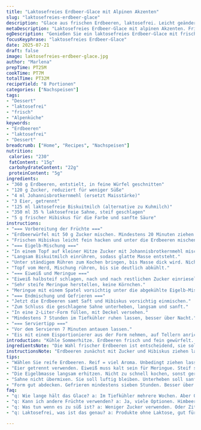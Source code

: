 ```yaml
---
title: "Laktosefreies Erdbeer-Glace mit Alpinen Akzenten"
slug: "laktosefreies-erdbeer-glace"
description: "Glace aus frischen Erdbeeren, laktosefrei. Leicht geändert mit weniger Zucker, mehr Erdbeeren. Eiweiß und Eigelb getrennt, Meringue zu steifen Spitzen geschlagen. Biskuitwasser ersetzt Milchersatz, statt Maisstärke Johannisbrotkernmehl. Am Ende Schlagsahne vorsichtig untergehoben. Kalt stellen über Nacht. 2-Liter-Form. Kleine Fruchtwürfel drin. Sanft vor dem Servieren antauen lassen."
metaDescription: "Laktosefreies Erdbeer-Glace mit alpinen Akzenten. Frisch, fruchtig. Kein Frust mit Laktose. Einfach, sättigend und perfekt für den Sommer."
ogDescription: "Genießen Sie ein laktosefreies Erdbeer-Glace mit frischen, reifen Erdbeeren. Alpine Akzente für ein unverwechselbares Geschmackserlebnis."
focusKeyphrase: "laktosefreies Erdbeer-Glace"
date: 2025-07-21
draft: false
image: laktosefreies-erdbeer-glace.jpg
author: "Marlena"
prepTime: PT25M
cookTime: PT7M
totalTime: PT32M
recipeYield: "8 Portionen"
categories: ["Nachspeisen"]
tags:
- "Dessert"
- "laktosefrei"
- "frisch"
- "Alpenküche"
keywords:
- "Erdbeeren"
- "laktosefrei"
- "Dessert"
breadcrumb: ["Home", "Recipes", "Nachspeisen"]
nutrition: 
 calories: "230"
 fatContent: "15g"
 carbohydrateContent: "22g"
 proteinContent: "5g"
ingredients:
- "360 g Erdbeeren, entstielt, in feine Würfel geschnitten"
- "120 g Zucker, reduziert für weniger Süße"
- "4 ml Johannisbrotkernmehl (ersetzt Maisstärke)"
- "3 Eier, getrennt"
- "125 ml laktosefreie Biskuitmilch (alternative zu Kuhmilch)"
- "350 ml 35 % laktosefreie Sahne, steif geschlagen"
- "5 g frischer Hibiskus für die Farbe und sanfte Säure"
instructions:
- "=== Vorbereitung der Früchte ==="
- "Erdbeerwürfel mit 50 g Zucker mischen. Mindestens 20 Minuten ziehen lassen, so entsteht Saft."
- "Frischen Hibiskus leicht fein hacken und unter die Erdbeeren mischen, gibt leicht herb-säuerlichen Ton."
- "=== Eigelb-Mischung ==="
- "In einem Topf auf kleiner Hitze Zucker mit Johannisbrotkernmehl mischen, langsam mit dem Eigelb verquirlen."
- "Langsam Biskuitmilch einrühren, sodass glatte Masse entsteht."
- "Unter ständigem Rühren zum Kochen bringen, bis Masse dick wird. Nicht überkochen."
- "Topf vom Herd, Mischung rühren, bis sie deutlich abkühlt."
- "=== Eiweiß und Meringue ==="
- "Eiweiß halbsteif schlagen, nach und nach restlichen Zucker einrieseln lassen."
- "Sehr steife Meringue herstellen, keine Körnchen."
- "Meringue mit einem Spatel vorsichtig unter die abgekühlte Eigelb-Mischung heben."
- "=== Endmischung und Gefrieren ==="
- "Jetzt die Erdbeeren samt Saft und Hibiskus vorsichtig einmischen."
- "Zum Schluss die geschlagene Sahne unterheben, langsam und sanft."
- "In eine 2-Liter-Form füllen, mit Deckel versehen."
- "Mindestens 7 Stunden im Tiefkühler ruhen lassen, besser über Nacht."
- "=== Serviertipp ==="
- "Vor dem Servieren 7 Minuten antauen lassen."
- "Eis mit einem Eisportionierer aus der Form nehmen, auf Tellern anrichten."
introduction: "Kühle Sommerhitze. Erdbeeren frisch und fein gewürfelt. Darauf Zucker, aber weniger als sonst. Süße reduziert, damit der Geschmack mehr strahlt. Hibiskus als Geheimzutat, sanft herb und farblich fein. Eier getrennt, wie beim klassischen Glace, luftige Meringue für Leichtigkeit. Milch ersetzt durch laktosefreie Biskuitmilch, typisch für ländliche Alpenküche, wo frische Milch selten direkt verfügbar ist. Johannisbrotkernmehl als Verdicker, traditioneller Ersatz. Sahne darf nicht fehlen, aber laktosefrei. Alles sehr sanft gemischt. Gefrieren über Nacht, dann schneiden, portionieren. Vor dem Essen an der Luft etwas temperieren lassen, duftet, sieht fast schon wie ein Kuchen aus. Schweizer Alpen im Sommer, fruchtig und weich. Keine schnelle Massenproduktion, sondern Sorgfalt. Einfaches Dessert, minimal Anpassungen nach lokalem Vorrat. Kein Frust mit Laktose, trotzdem cremig. Kühl und frisch, dabei alpin und natürlich."
ingredientsNote: "Die Wahl frischer Erdbeeren ist entscheidend, sie sollen reif sein und viel Aroma mitbringen. Weniger Zucker sorgt für mehr Fruchteigengeschmack – hier reduziert, um nicht zu süß zu werden. Johannisbrotkernmehl statt Maisstärke bringt andere Textur; dieses Verdickungsmittel stammt aus der mediterranen und Alpenregion und wurde adaptiert. Ei getrennt verwenden – so bringt Meringue Leichtigkeit in das Glace und gibt Stabilität. Laktosefreie Biskuitmilch ist ein lokaler Twist, oft in Alphütten zu finden, leicht süßlich. Die Sahne bleibt klassisch 35 %, aber auch laktosefrei für Verträglichkeit. Der Stich Hibiskus, frisch oder getrocknet, fügt Farbe und leichte Säure. Wichtig: sanft unterheben, damit Luft drin bleibt. Konservierungsstoffe werden vermieden, Natur pur. Ideal für Vegetarier, glutenfrei und nussfrei."
instructionsNote: "Erdbeeren zunächst mit Zucker und Hibiskus ziehen lassen, so verbinden sich die Aromen gut. Die Eigelbmasse vorbereiten: Zucker und Johannisbrotkernmehl langsam erwärmen, Nicht zu heiß, damit die Eier nicht gerinnen. Laktosefreie Biskuitmilch stets unterrühren für geschmeidige Textur. Nach dem Eindicken über Hitze die Mischung unbedingt abkühlen lassen – zu warm sonst Eiweiß nicht steif. Eiweiß zu Meringue schlagen, steter Zuckerzufluss erzeugt glänzende Spitzen. Meringue unter die Eigelbcreme heben, langsam, damit Luftigkeit nicht verloren geht. Erdbeeren und Saft mit Hibiskus mischen, vorsichtig einarbeiten. Ganze Masse mit der Sahne vermengen, nicht überarbeiten – Sahne soll kristallisieren. In 2-Liter-Form, Deckel drauf, gefrieren über 7 Stunden, besser 12. Vor Servieren antauen lassen, leichteres Portionieren. Nicht direkt gefrieren, besser Qualität."
tips:
- "Wählen Sie reife Erdbeeren. Reif = viel Aroma. Unbedingt ziehen lassen mit Zucker. 20 Minuten minimum. Aromen ziehen gut ein. Hibiskus fein hacken, fügt Farbe hinzu. Vor dem Verarbeiten mischen mit Erdbeeren."
- "Eier getrennt verwenden. Eiweiß muss kalt sein für Meringue. Steif schlagen. Nach und nach Zucker einrieseln lassen. Dadurch Luftigkeit. Meringue ohne Körnchen, dann wird das Glace leicht."
- "Die Eigelbmasse langsam erhitzen. Nicht zu schnell kochen, sonst gerinnt das Ei. Abkühlen lassen, wichtig. Bei zu warmer Mischung bleibt das Eiweiß nicht steif. Alles gut miteinander verbinden, aber vorsichtig."
- "Sahne nicht übermixen. Sie soll luftig bleiben. Unterheben soll sanft geschehen. Erdbeeren und Hibiskus rein, vorsichtig umrühren. Einmal durchmischen, nicht zu lange. Textur entscheidend."
- "Form gut abdecken. Gefrieren mindestens sieben Stunden. Besser über Nacht. Vor dem Servieren antauen lassen. 7 Minuten reicht, dann lässt sich das Glace leicht portionieren. Es sieht besser aus."
faq:
- "q: Wie lange hält das Glace? a: Im Tiefkühler mehrere Wochen. Aber Qualität leidet nach ein paar Tagen. Am besten frisch genießen. Lagern bei -18 Grad."
- "q: Kann ich andere Früchte verwenden? a: Ja, viele Optionen. Himbeeren, Brombeeren, oder sogar Aprikosen. Jedes Obst bringt eigene Note. Achten auf die Süße;"
- "q: Was tun wenn es zu süß ist? a: Weniger Zucker verwenden. Oder Zitrone oder Limette hinzufügen. Deren Säure kann Balance schaffen. Ein wenig Experimentieren."
- "q: Laktosefrei, was ist das genau? a: Produkte ohne Laktose, gut für viele. Hier laktosefreie Sahne und Milch. Keine Bauchschmerzen mehr. Ideal für Allergiker, keine Beschwerden."

---
```

